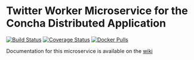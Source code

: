 # Twitter Worker Microservice for the Concha Distributed Application

[![Build Status](https://travis-ci.org/thefarang/concha_twitter_worker.svg)](https://travis-ci.org/thefarang/concha_twitter_worker) [![Coverage Status](https://coveralls.io/repos/github/thefarang/concha_twitter_worker/badge.svg)](https://coveralls.io/github/thefarang/concha_twitter_worker) [![Docker Pulls](https://img.shields.io/docker/pulls/thefarang/concha_twitter_worker.svg)](https://hub.docker.com/r/thefarang/concha_twitter_worker/)

Documentation for this microservice is available on the [wiki](https://github.com/thefarang/concha_infrastructure/wiki/Concha-Distributed-Application)
